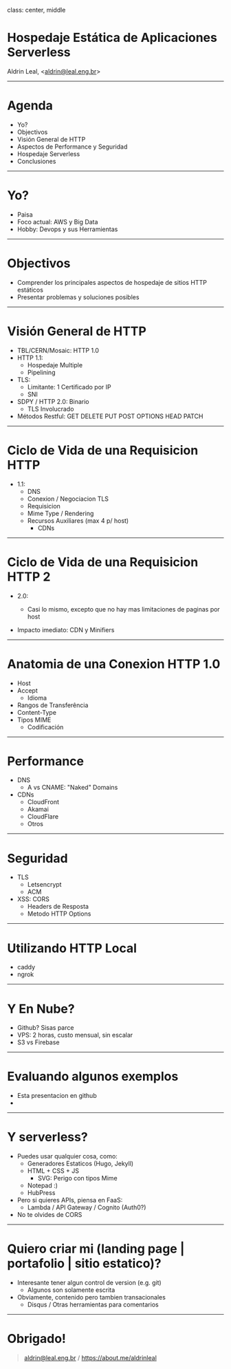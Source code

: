 class: center, middle

# Hospedaje Estática de Aplicaciones Serverless

Aldrin Leal, &lt;aldrin@leal.eng.br&gt;

---

# Agenda

 * Yo?
 * Objectivos
 * Visión General de HTTP
 * Aspectos de Performance y Seguridad
 * Hospedaje Serverless
 * Conclusiones

---

# Yo?

 * Paisa
 * Foco actual: AWS y Big Data
 * Hobby: Devops y sus Herramientas 

---

# Objectivos

 * Comprender los principales aspectos de hospedaje de sitios HTTP estáticos
 * Presentar problemas y soluciones posibles

---

# Visión General de HTTP

 * TBL/CERN/Mosaic: HTTP 1.0
 * HTTP 1.1:
   * Hospedaje Multiple
   * Pipelining
 * TLS:
   * Limitante: 1 Certificado por IP
   * SNI
 * SDPY / HTTP 2.0: Binario
   * TLS Involucrado
 * Métodos Restful: GET DELETE PUT POST OPTIONS HEAD PATCH

---

# Ciclo de Vida de una Requisicion HTTP

  * 1.1:
    * DNS
    * Conexion / Negociacion TLS
    * Requisicion
    * Mime Type / Rendering
    * Recursos Auxiliares (max 4 p/ host)
      * CDNs

---

# Ciclo de Vida de una Requisicion HTTP 2

  * 2.0:
    * Casi lo mismo, excepto que no hay mas limitaciones de paginas por host

  * Impacto imediato: CDN y Minifiers

---

# Anatomia de una Conexion HTTP 1.0

  * Host
  * Accept
    * Idioma
  * Rangos de Transferência
  * Content-Type
  * Tipos MIME
    * Codificación

---

# Performance

  * DNS
    * A vs CNAME: "Naked" Domains
  * CDNs
    * CloudFront
    * Akamai
    * CloudFlare
    * Otros

---

# Seguridad

  * TLS
    * Letsencrypt
    * ACM
  * XSS: CORS
    * Headers de Resposta
    * Metodo HTTP Options

---

# Utilizando HTTP Local

  * caddy
  * ngrok

---

# Y En Nube?

  * Github? Sisas parce
  * VPS: 2 horas, custo mensual, sin escalar
  * S3 vs Firebase

---

# Evaluando algunos exemplos

  * Esta presentacion en github
  * 

---

# Y serverless?

  * Puedes usar qualquier cosa, como:
    * Generadores Estaticos (Hugo, Jekyll)
    * HTML + CSS + JS
      * SVG: Perigo con tipos Mime
    * Notepad :)
    * HubPress
  * Pero si quieres APIs, piensa en FaaS:
    * Lambda / API Gateway / Cognito (Auth0?)
  * No te olvides de CORS

---

# Quiero criar mi (landing page | portafolio | sitio estatico)?

  * Interesante tener algun control de version (e.g. git)
    * Algunos son solamente escrita
  * Obviamente, contenido pero tambien transacionales
    * Disqus / Otras herramientas para comentarios

---

# Obrigado!

> aldrin@leal.eng.br / https://about.me/aldrinleal
